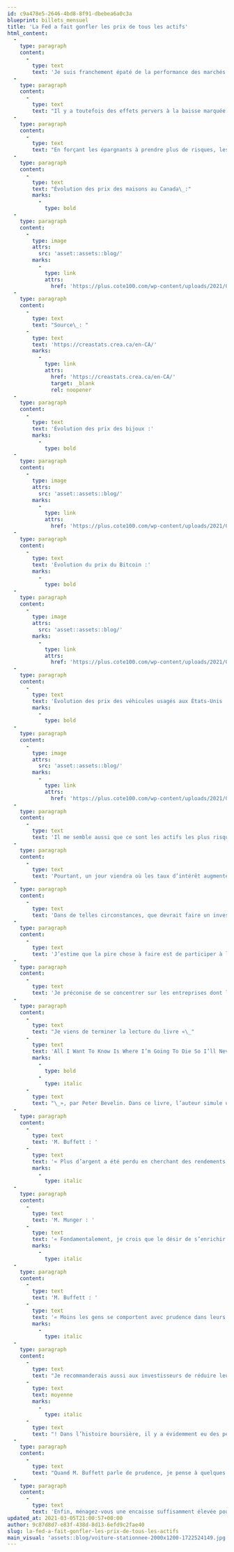 ```yaml
---
id: c9a478e5-2646-4bd8-8f91-dbebea6a0c3a
blueprint: billets_mensuel
title: 'La Fed a fait gonfler les prix de tous les actifs'
html_content:
  -
    type: paragraph
    content:
      -
        type: text
        text: 'Je suis franchement épaté de la performance des marchés boursiers au cours des 12 derniers mois. À mon avis, les investisseurs boursiers devraient remercier les gouvernements et les grandes banques centrales pour leur intervention musclée dans le but de contrer les effets de la pandémie. Sans cette intervention, la planète aurait fort probablement été plongée dans une récession sévère. Et les marchés boursiers n’auraient sans doute pas si rapidement rebondi de leur correction de mars dernier.'
  -
    type: paragraph
    content:
      -
        type: text
        text: "Il y a toutefois des effets pervers à la baisse marquée des taux d’intérêt instituée par nos banques centrales\_: les épargnants se retrouvent ni plus ni moins forcés de prendre davantage de risque pour obtenir des rendements potables. Présentement, une obligation 10 ans du gouvernement canadien offre un rendement de 1,36\_% (ce qui, en passant, est une nette amélioration par rapport à 1,0\_% il y a quelques semaines!). La même obligation du gouvernement américain procure un rendement de 1,41\_% (au lieu de 1,10\_% il y a quelques semaines). Pensez-y\_: avec un rendement de 1,36\_%, il faudrait plus de 51 ans à un investisseur pour doubler son capital! Un tel rendement, même en ignorant l’impact fiscal, ne permet pas de surpasser le taux d’inflation. En d’autres termes, de tels placements appauvriront inévitablement les investisseurs."
  -
    type: paragraph
    content:
      -
        type: text
        text: "En forçant les épargnants à prendre plus de risques, les banques centrales ont créé un autre problème\_: les prix de pratiquement tous les actifs financiers sur la planète se retrouvent sensiblement plus élevés. À ma connaissance, les prix des maisons, des œuvres d’art, des terres agricoles ou forestières, des métaux précieux, des cryptomonnaies, des actions, des obligations…Tous sont aujourd’hui beaucoup plus chers qu’ils ne l’étaient il y a un an, avant que la pandémie ne surgisse. En voici quelques exemples\_concrets."
  -
    type: paragraph
    content:
      -
        type: text
        text: "Évolution des prix des maisons au Canada\_:"
        marks:
          -
            type: bold
  -
    type: paragraph
    content:
      -
        type: image
        attrs:
          src: 'asset::assets::blog/'
        marks:
          -
            type: link
            attrs:
              href: 'https://plus.cote100.com/wp-content/uploads/2021/03/residential.png'
  -
    type: paragraph
    content:
      -
        type: text
        text: "Source\_: "
      -
        type: text
        text: 'https://creastats.crea.ca/en-CA/'
        marks:
          -
            type: link
            attrs:
              href: 'https://creastats.crea.ca/en-CA/'
              target: _blank
              rel: noopener
  -
    type: paragraph
    content:
      -
        type: text
        text: 'Évolution des prix des bijoux :'
        marks:
          -
            type: bold
  -
    type: paragraph
    content:
      -
        type: image
        attrs:
          src: 'asset::assets::blog/'
        marks:
          -
            type: link
            attrs:
              href: 'https://plus.cote100.com/wp-content/uploads/2021/03/fredgraph-3.png'
  -
    type: paragraph
    content:
      -
        type: text
        text: 'Évolution du prix du Bitcoin :'
        marks:
          -
            type: bold
  -
    type: paragraph
    content:
      -
        type: image
        attrs:
          src: 'asset::assets::blog/'
        marks:
          -
            type: link
            attrs:
              href: 'https://plus.cote100.com/wp-content/uploads/2021/03/fredgraph-2.png'
  -
    type: paragraph
    content:
      -
        type: text
        text: 'Évolution des prix des véhicules usagés aux États-Unis :'
        marks:
          -
            type: bold
  -
    type: paragraph
    content:
      -
        type: image
        attrs:
          src: 'asset::assets::blog/'
        marks:
          -
            type: link
            attrs:
              href: 'https://plus.cote100.com/wp-content/uploads/2021/03/fredgraph.png'
  -
    type: paragraph
    content:
      -
        type: text
        text: 'Il me semble aussi que ce sont les actifs les plus risqués qui se sont le plus appréciés au cours des derniers mois. C’est du moins ce que je constate dans le marché des actions boursières où les titres faisant leurs premiers pas en Bourse (premiers appels publics à l’épargne) sont fortement courus. L’immense popularité des plateformes transactionnelles électroniques témoigne également de cette quête de risques accrus dans l’espoir d’obtenir des rendements.'
  -
    type: paragraph
    content:
      -
        type: text
        text: 'Pourtant, un jour viendra où les taux d’intérêt augmenteront pour la peine. À ce moment, que personne ne peut prévoir, la valeur de la majorité des actifs financiers baissera. Ceux qui ont le plus profité de la baisse des taux pourraient être ceux qui écoperont le plus lors de leur hausse éventuelle.'
  -
    type: paragraph
    content:
      -
        type: text
        text: 'Dans de telles circonstances, que devrait faire un investisseur boursier?'
  -
    type: paragraph
    content:
      -
        type: text
        text: 'J’estime que la pire chose à faire est de participer à l’engouement qui entraîne les titres de sociétés les plus risqués à la hausse. Un jour ou l’autre, la vague de popularité dont ces titres font l’objet se retirera et ils pourraient alors connaître de fortes corrections. Pour l’investisseur qui pense à long terme, il est bien plus important d’éviter les désastres que d’espérer frapper des coups de circuit.'
  -
    type: paragraph
    content:
      -
        type: text
        text: 'Je préconise de se concentrer sur les entreprises dont les activités sont bien établies, qui font des profits, qui jouissent d’une bonne santé financière et dont l’évaluation demeure raisonnable. Évidemment, ce ne sont probablement pas ces titres qui nous feront vivre des sensations fortes et nous enrichiront à court terme.'
  -
    type: paragraph
    content:
      -
        type: text
        text: "Je viens de terminer la lecture du livre «\_"
      -
        type: text
        text: 'All I Want To Know Is Where I’m Going To Die So I’ll Never Go There'
        marks:
          -
            type: bold
          -
            type: italic
      -
        type: text
        text: "\_», par Peter Bevelin. Dans ce livre, l’auteur simule une conversation entre une personne qui veut apprendre, une bibliothécaire, Charlie Munger et Warren Buffett. Les paroles de ces deux derniers ont été reprises de leurs nombreuses allocutions et écrits au cours des dernières décennies. Je vous laisse avec trois de ces citations qui s’appliquent fort bien à la situation actuelle selon moi\_:"
  -
    type: paragraph
    content:
      -
        type: text
        text: 'M. Buffett : '
      -
        type: text
        text: '« Plus d’argent a été perdu en cherchant des rendements qu’à la pointe d’un fusil. »'
        marks:
          -
            type: italic
  -
    type: paragraph
    content:
      -
        type: text
        text: 'M. Munger : '
      -
        type: text
        text: '« Fondamentalement, je crois que le désir de s’enrichir rapidement est très dangereux. Mon propre système est de devenir riche lentement, ce qui prolonge d’ailleurs un processus plutôt plaisant. »'
        marks:
          -
            type: italic
  -
    type: paragraph
    content:
      -
        type: text
        text: 'M. Buffett : '
      -
        type: text
        text: '« Moins les gens se comportent avec prudence dans leurs affaires, plus on devrait mener ses propres affaires avec prudence. »'
        marks:
          -
            type: italic
  -
    type: paragraph
    content:
      -
        type: text
        text: "Je recommanderais aussi aux investisseurs de réduire leurs attentes de rendements pour les prochaines années. Historiquement, la Bourse a procuré un rendement annuel composé de près de 10\_%. Or, il s’agit d’une "
      -
        type: text
        text: moyenne
        marks:
          -
            type: italic
      -
        type: text
        text: "! Dans l’histoire boursière, il y a évidemment eu des périodes où les rendements étaient largement supérieurs à cette moyenne, tout comme il y en a eu où ils étaient bien inférieurs. Or, au cours des cinq dernières années, le rendement du S&P\_500 a été de 15,06\_%, en tenant compte des dividendes. Au cours des 10 dernières années, il a été 13,76\_%. Il est à mon avis irréaliste de croire que les rendements boursiers continueront de surpasser la moyenne historique établie au cours des cent dernières années."
  -
    type: paragraph
    content:
      -
        type: text
        text: "Quand M. Buffett parle de prudence, je pense à quelques conseils de base. En premier, on devrait éviter les investissements à caractère spéculatif et risqué. Deuxièmement, on devrait diversifier adéquatement son portefeuille. À mon avis, un titre ne devrait pas représenter plus de 10\_% de la valeur de votre portefeuille. Assurez-vous également de ne pas avoir une trop grande dépendance vis-à-vis quelques secteurs. Je sais par exemple que de nombreux investisseurs canadiens possèdent beaucoup d’actions de titres bancaires. Aussi, il va sans dire qu’un investisseur devrait éviter d’investir sur marge et se tenir loin des titres de sociétés lourdement endettées."
  -
    type: paragraph
    content:
      -
        type: text
        text: 'Enfin, ménagez-vous une encaisse suffisamment élevée pour profiter de toute occasion qui pourrait se présenter. Pour ma part, j’estime que de posséder une encaisse équivalant à deux positions de titres est amplement suffisant pour profiter des occasions sans avoir à vendre quoi que ce soit.'
updated_at: 2021-03-05T21:00:57+00:00
author: 9c87d8d7-e83f-438d-8d13-6efd9c2fae40
slug: la-fed-a-fait-gonfler-les-prix-de-tous-les-actifs
main_visual: 'assets::blog/voiture-stationnee-2000x1200-1722524149.jpg'
---
```

